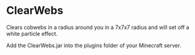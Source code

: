# ClearWebs
Clears cobwebs in a radius around you in a 7x7x7 radius and will set off a white particle effect.

Add the ClearWebs.jar into the plugins folder of your Minecraft server.
